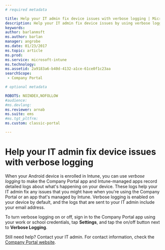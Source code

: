 ```yaml
---
# required metadata

title: Help your IT admin fix device issues with verbose logging | Microsoft Docs
description: Help your IT admin fix device issues by using verbose logging
keywords:
author: barlanmsftms.author: barlan
manager: angrobe
ms.date: 01/23/2017
ms.topic: article
ms.prod:
ms.service: microsoft-intune
ms.technology:
ms.assetid: 2a9183a6-b40d-4132-a1ce-61ce0f1c23aasearchScope: - Company Portal

# optional metadata

ROBOTS: NOINDEX,NOFOLLOW
#audience:
#ms.devlang:
ms.reviewer: arnab
ms.suite: ems
#ms.tgt_pltfrm:
ms.custom: classic-portal

---
```



# Help your IT admin fix device issues with verbose logging

When your Android device is enrolled in Intune, you can use *verbose logging* to make the Company Portal app and Intune-managed apps record detailed logs about what's happening on your device. These logs help your IT admin fix any issues that you might have when you're using the Company Portal or an app that's managed by Intune. Verbose logging is enabled on your device  by default, and the  logs that are sent to your IT admin include your email address.

To turn verbose logging on or off, sign in to the Company Portal app using your work or school credentials, tap **Settings**, and tap the on/off button next to **Verbose Logging**.

Still need help? Contact your IT admin. For contact information, check the [Company Portal website](http://portal.manage.microsoft.com).
